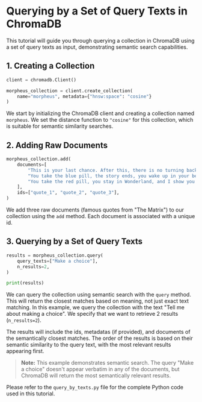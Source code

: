 # Querying by a Set of Query Texts in ChromaDB

This tutorial will guide you through querying a collection in ChromaDB using a set of query texts as input, demonstrating semantic search capabilities.

## 1. Creating a Collection

```python
client = chromadb.Client()

morpheus_collection = client.create_collection(
    name="morpheus", metadata={"hnsw:space": "cosine"}
)
```

We start by initializing the ChromaDB client and creating a collection named `morpheus`. We set the distance function to `"cosine"` for this collection, which is suitable for semantic similarity searches.

## 2. Adding Raw Documents

```python
morpheus_collection.add(
    documents=[
        "This is your last chance. After this, there is no turning back.",
        "You take the blue pill, the story ends, you wake up in your bed and believe whatever you want to believe.",
        "You take the red pill, you stay in Wonderland, and I show you how deep the rabbit hole goes.",
    ],
    ids=["quote_1", "quote_2", "quote_3"],
)
```

We add three raw documents (famous quotes from "The Matrix") to our collection using the `add` method. Each document is associated with a unique id.

## 3. Querying by a Set of Query Texts

```python
results = morpheus_collection.query(
    query_texts=["Make a choice"],
    n_results=2,
)

print(results)
```

We can query the collection using semantic search with the `query` method. This will return the closest matches based on meaning, not just exact text matching. In this example, we query the collection with the text "Tell me about making a choice". We specify that we want to retrieve 2 results (`n_results=2`).

The results will include the ids, metadatas (if provided), and documents of the semantically closest matches. The order of the results is based on their semantic similarity to the query text, with the most relevant results appearing first.

> **Note:** This example demonstrates semantic search. The query "Make a choice" doesn't appear verbatim in any of the documents, but ChromaDB will return the most semantically relevant results.

Please refer to the `query_by_texts.py` file for the complete Python code used in this tutorial.
